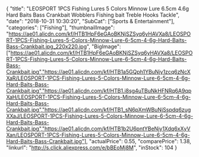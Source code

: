 {
	"title": "LEOSPORT 1PCS Fishing Lures 5 Colors Minnow Lure 6.5cm 4.6g Hard Baits Bass Crankbait Wobblers Fishing bait Treble Hooks Tackle",
	"date": "2018-10-31 10:30:20",
	"SubCat": ["Sports & Entertainment"],
	"categories": ["Fishing"],
	"thumbnailImage": "https://ae01.alicdn.com/kf/HTB1HpF6eGAoBKNjSZSyq6yHAVXa8/LEOSPORT-1PCS-Fishing-Lures-5-Colors-Minnow-Lure-6-5cm-4-6g-Hard-Baits-Bass-Crankbait.jpg_220x220.jpg",
	"BigImage": ["https://ae01.alicdn.com/kf/HTB1HpF6eGAoBKNjSZSyq6yHAVXa8/LEOSPORT-1PCS-Fishing-Lures-5-Colors-Minnow-Lure-6-5cm-4-6g-Hard-Baits-Bass-Crankbait.jpg","https://ae01.alicdn.com/kf/HTB1a5GQph1YBuNjy1zcq6zNcXXaR/LEOSPORT-1PCS-Fishing-Lures-5-Colors-Minnow-Lure-6-5cm-4-6g-Hard-Baits-Bass-Crankbait.jpg","https://ae01.alicdn.com/kf/HTB1.i8sg4uTBuNkHFNRq6A9qpXaH/LEOSPORT-1PCS-Fishing-Lures-5-Colors-Minnow-Lure-6-5cm-4-6g-Hard-Baits-Bass-Crankbait.jpg","https://ae01.alicdn.com/kf/HTB1_sN6pXmWBuNjSspdq6zugXXaJ/LEOSPORT-1PCS-Fishing-Lures-5-Colors-Minnow-Lure-6-5cm-4-6g-Hard-Baits-Bass-Crankbait.jpg","https://ae01.alicdn.com/kf/HTB1b2U6pntYBeNjy1Xdq6xXyVXan/LEOSPORT-1PCS-Fishing-Lures-5-Colors-Minnow-Lure-6-5cm-4-6g-Hard-Baits-Bass-Crankbait.jpg"],
	"actualPrice": 0.55,
	"comparePrice": 1.38,
	"linkurl": "http://s.click.aliexpress.com/e/bBEoMj8M",
	"inStock": 104
}
